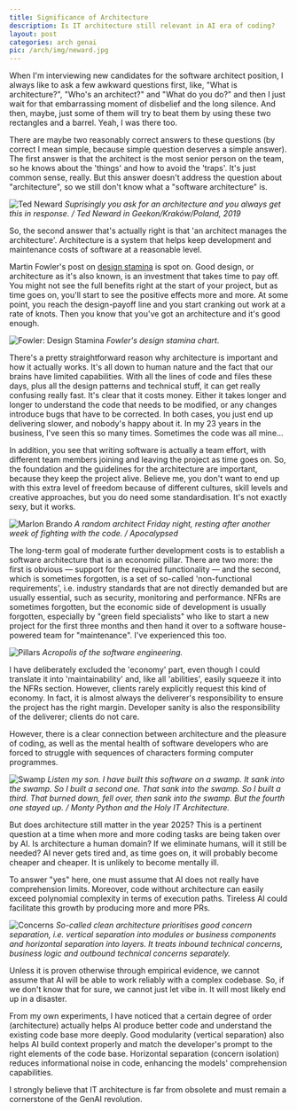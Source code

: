 ```yaml
---
title: Significance of Architecture
description: Is IT architecture still relevant in AI era of coding?
layout: post
categories: arch genai
pic: /arch/img/neward.jpg
---
```


When I'm interviewing new candidates for the software architect position, I always like to ask a few awkward questions first, like, "What is architecture?", "Who's an architect?" and "What do you do?" and then I just wait for that embarrassing moment of disbelief and the long silence. And then, maybe, just some of them will try to beat them by using these two rectangles and a barrel. Yeah, I was there too.

There are maybe two reasonably correct answers to these questions (by correct I mean simple, because simple question deserves a simple answer). The first answer is that the architect is the most senior person on the team, so he knows about the 'things' and how to avoid the 'traps'. It's just common sense, really. But this answer doesn't address the question about "architecture", so we still don't know what a "software architecture" is.

![Ted Neward](/arch/img/neward.jpg)
*Suprisingly you ask for an architecture and you always get this in response. / Ted Neward in Geekon/Kraków/Poland, 2019*

So, the second answer that's actually right is that 'an architect manages the architecture'. Architecture is a system that helps keep development and maintenance costs of software at a reasonable level.

Martin Fowler's post on [design stamina] is spot on. Good design, or architecture as it's also known, is an investment that takes time to pay off. You might not see the full benefits right at the start of your project, but as time goes on, you'll start to see the positive effects more and more. At some point, you reach the design-payoff line and you start cranking out work at a rate of knots. Then you know that you've got an architecture and it's good enough.

![Fowler: Design Stamina](/arch/img/design-stamina.png)
*Fowler's design stamina chart*.

There's a pretty straightforward reason why architecture is important and how it actually works. It's all down to human nature and the fact that our brains have limited capabilities. With all the lines of code and files these days, plus all the design patterns and technical stuff, it can get really confusing really fast. It's clear that it costs money. Either it takes longer and longer to understand the code that needs to be modified, or any changes introduce bugs that have to be corrected. In both cases, you just end up delivering slower, and nobody's happy about it. In my 23 years in the business, I've seen this so many times. Sometimes the code was all mine...

In addition, you see that writing software is actually a team effort, with different team members joining and leaving the project as time goes on. So, the foundation and the guidelines for the architecture are important, because they keep the project alive. Believe me, you don't want to end up with this extra level of freedom because of different cultures, skill levels and creative approaches, but you do need some standardisation. It's not exactly sexy, but it works.

![Marlon Brando](/arch/img/horror.jpg)
*A random architect Friday night, resting after another week of fighting with the code. / Apocalypsed*

The long-term goal of moderate further development costs is to establish a software architecture that is an economic pillar. There are two more: the first is obvious — support for the required functionality — and the second, which is sometimes forgotten, is a set of so-called 'non-functional requirements', i.e. industry standards that are not directly demanded but are usually essential, such as security, monitoring and performance. NFRs are sometimes forgotten, but the economic side of development is usually forgotten, especially by "green field specialists" who like to start a new project for the first three months and then hand it over to a software house-powered team for "maintenance". I've experienced this too.

![Pillars](/arch/img/pillars-of-architecture.excalidraw.png)
*Acropolis of the software engineering.*

I have deliberately excluded the 'economy' part, even though I could translate it into 'maintainability' and, like all 'abilities', easily squeeze it into the NFRs section. However, clients rarely explicitly request this kind of economy. In fact, it is almost always the deliverer's responsibility to ensure the project has the right margin. Developer sanity is also the responsibility of the deliverer; clients do not care.

However, there is a clear connection between architecture and the pleasure of coding, as well as the mental health of software developers who are forced to struggle with sequences of characters forming computer programmes.

![Swamp](/arch/img/we-live-in-a-bloody-swamp.jpg)
*Listen my son. I have built this software on a swamp. It sank into the swamp. So I built a second one. That sank into the swamp. So I built a third. That burned down, fell over, then sank into the swamp. But the fourth one stayed up. / Monty Python and the Holy IT Architecture.* 

But does architecture still matter in the year 2025? This is a pertinent question at a time when more and more coding tasks are being taken over by AI. Is architecture a human domain? If we eliminate humans, will it still be needed? AI never gets tired and, as time goes on, it will probably become cheaper and cheaper. It is unlikely to become mentally ill.

To answer "yes" here, one must assume that AI does not really have comprehension limits. Moreover, code without architecture can easily exceed polynomial complexity in terms of execution paths. Tireless AI could facilitate this growth by producing more and more PRs.

![Concerns](/arch/img/concerns.excalidraw.png)
*So-called clean architecture prioritises good concern separation, i.e. vertical separation into modules or business components and horizontal separation into layers. It treats inbound technical concerns, business logic and outbound technical concerns separately.*

Unless it is proven otherwise through empirical evidence, we cannot assume that AI will be able to work reliably with a complex codebase. So, if we don't know that for sure, we cannot just let vibe in. It will most likely end up in a disaster.

From my own experiments, I have noticed that a certain degree of order (architecture) actually helps AI produce better code and understand the existing code base more deeply. Good modularity (vertical separation) also helps AI build context properly and match the developer's prompt to the right elements of the code base. Horizontal separation (concern isolation) reduces informational noise in code, enhancing the models' comprehension capabilities.

I strongly believe that IT architecture is far from obsolete and must remain a cornerstone of the GenAI revolution.

[design stamina]: https://martinfowler.com/bliki/DesignStaminaHypothesis.html